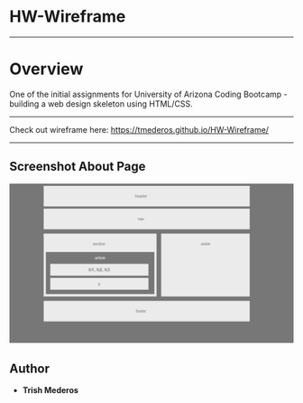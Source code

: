 # HW-Wireframe

---
# Overview
One of the initial assignments for University of Arizona Coding Bootcamp - building a web design skeleton using HTML/CSS.

---
Check out wireframe here: https://tmederos.github.io/HW-Wireframe/

---
## Screenshot About Page

![Screenshot](https://github.com/tmederos/HW-Wireframe/blob/master/Layout.png)


## Author

* **Trish Mederos**
